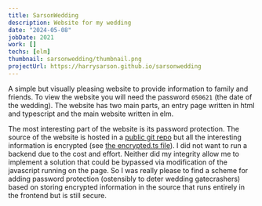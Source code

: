 ```yaml
---
title: SarsonWedding
description: Website for my wedding
date: "2024-05-08"
jobDate: 2021
work: []
techs: [elm]
thumbnail: sarsonwedding/thumbnail.png
projectUrl: https://harrysarson.github.io/sarsonwedding
---
```


A simple but visually pleasing website to provide information to family and friends.
To view the website you will need the password `050621` (the date of the wedding).
The website has two main parts, an entry page written in html and typescript and the main website written in elm.

The most interesting part of the website is its password protection.
The source of the website is hosted in a [public git repo](https://github.com/harrysarson/sarsonwedding) but all the interesting information is encrypted (see [the encrypted.ts file](https://github.com/harrysarson/sarsonwedding/blob/main/ts/encrypted.ts)).
I did not want to run a backend due to the cost and effort.
Neither did my integrity allow me to implement a solution that could be bypassed via modification of the javascript running on the page.
So I was really please to find a scheme for adding password protection (ostensibly to deter wedding gatecrashers) based on storing encrypted information in the source that runs entirely in the frontend but is still secure.
